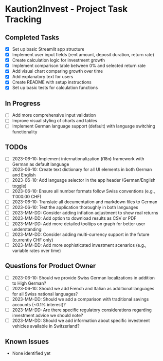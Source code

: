 # Kaution2Invest - Project Task Tracking

## Completed Tasks
- [x] Set up basic Streamlit app structure
- [x] Implement user input fields (rent amount, deposit duration, return rate)
- [x] Create calculation logic for investment growth
- [x] Implement comparison table between 0% and selected return rate
- [x] Add visual chart comparing growth over time
- [x] Add explanatory text for users
- [x] Create README with setup instructions
- [x] Set up basic tests for calculation functions

## In Progress
- [ ] Add more comprehensive input validation
- [ ] Improve visual styling of charts and tables
- [ ] Implement German language support (default) with language switching functionality

## TODOs
- [ ] 2023-06-10: Implement internationalization (i18n) framework with German as default language
- [ ] 2023-06-10: Create text dictionary for all UI elements in both German and English
- [ ] 2023-06-10: Add language selector in the app header (German/English toggle)
- [ ] 2023-06-10: Ensure all number formats follow Swiss conventions (e.g., 1'000.00 CHF) 
- [ ] 2023-06-10: Translate all documentation and markdown files to German
- [ ] 2023-06-10: Test the application thoroughly in both languages
- [ ] 2023-MM-DD: Consider adding inflation adjustment to show real returns
- [ ] 2023-MM-DD: Add option to download results as CSV or PDF
- [ ] 2023-MM-DD: Add more detailed tooltips on graph for better user understanding
- [ ] 2023-MM-DD: Consider adding multi-currency support in the future (currently CHF only)
- [ ] 2023-MM-DD: Add more sophisticated investment scenarios (e.g., variable rates over time)

## Questions for Product Owner
- [ ] 2023-06-10: Should we provide Swiss German localizations in addition to High German?
- [ ] 2023-06-10: Should we add French and Italian as additional languages for all Swiss national languages?
- [ ] 2023-MM-DD: Should we add a comparison with traditional savings accounts (~0.1% interest)?
- [ ] 2023-MM-DD: Are there specific regulatory considerations regarding investment advice we should note?
- [ ] 2023-MM-DD: Should we add information about specific investment vehicles available in Switzerland?

## Known Issues
- None identified yet 